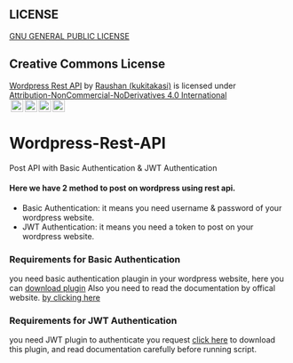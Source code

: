 ## LICENSE
[GNU GENERAL PUBLIC LICENSE](LICENSE)</br>
## Creative Commons License
<p xmlns:cc="http://creativecommons.org/ns#" xmlns:dct="http://purl.org/dc/terms/"><a property="dct:title" rel="cc:attributionURL" href="https://github.com/kukitakasi/Wordpress-Rest-API">Wordpress Rest API</a> by <a rel="cc:attributionURL dct:creator" property="cc:attributionName" href="https://github.com/kukitakasi">Raushan (kukitakasi)</a> is licensed under <a href="http://creativecommons.org/licenses/by-nc-nd/4.0/?ref=chooser-v1" target="_blank" rel="license noopener noreferrer" style="display:inline-block;">Attribution-NonCommercial-NoDerivatives 4.0 International </br><img style="height:22px!important;margin-left:3px;vertical-align:text-bottom;" src="https://mirrors.creativecommons.org/presskit/icons/cc.svg?ref=chooser-v1"><img style="height:22px!important;margin-left:3px;vertical-align:text-bottom;" src="https://mirrors.creativecommons.org/presskit/icons/by.svg?ref=chooser-v1"><img style="height:22px!important;margin-left:3px;vertical-align:text-bottom;" src="https://mirrors.creativecommons.org/presskit/icons/nc.svg?ref=chooser-v1"><img style="height:22px!important;margin-left:3px;vertical-align:text-bottom;" src="https://mirrors.creativecommons.org/presskit/icons/nd.svg?ref=chooser-v1"></a></p>
<h1>Wordpress-Rest-API</h1>
<p>Post API with Basic Authentication &amp; JWT Authentication</p>
<h4>Here we have 2 method to post on wordpress using rest api.</h4>
<ul>
        <li>Basic Authentication: it means you need username & password of your wordpress website.</li>
        <li>JWT Authentication: it means you need a token to post on your wordpress website.</li></ul>
        <h3>Requirements for Basic Authentication</h3>
        <p>you need basic authentication plaugin in your wordpress website, here you can <a href="https://drive.google.com/file/d/1ADQ24SROVM8R3Pq8tCOzz2UMOaAie9xF/view?usp=sharing">download plugin</a> Also you need to read the documentation by offical website. <a href="https://developer.wordpress.org/rest-api/using-the-rest-api/authentication/#basic-authentication-with-application-passwords">by clicking here</a></p>
        </p>
       <h3>Requirements for JWT Authentication</h3>
        <p>you need JWT plugin to authenticate you request <a href="https://wordpress.org/plugins/jwt-authentication-for-wp-rest-api/">click here</a> to download this plugin, and read
        documentation carefully before running script.</p>
